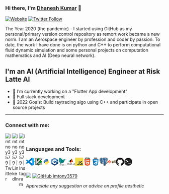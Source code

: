 ### Hi there, I'm [Dhanesh Kumar](https://github.com/imtony3579) 👋
[![Website](https://img.shields.io/website?label=Linkdin&style=for-the-badge&url=https://www.instagram.com/imtony12/)](https://www.linkedin.com/in/erdhanesh/)
[![Twitter Follow](https://img.shields.io/twitter/follow/imtony12?color=1DA1F2&logo=twitter&style=for-the-badge)](https://twitter.com/intent/follow?original_referer=https%3A%2F%2Fgithub.com%2Fimtony12&screen_name=imtony12)

The Year 2020 (the pandemic) - I started using GitHub as my personal/primary version control repository as remort work became a new norm. I am an Aerospace engineer by profession and coder by passion. To date, the work I have done is on python and C++ to perform computational fluid dynamic simulation and some personal projects on computation mathematics and AI (Deep neural network).



## I'm an AI (Artificial Intelligence) Engineer at Risk Latte AI

- 🔭 I’m currently working on a "Flutter App development"
- 🌱 Full stack development 
- 🥅 2022 Goals: Build raytracing algo using C++ and participate in open source projects

<!--
### Spotify Playing 🎧
-->
---
### Connect with me:

[<img align="left" alt="imtnoy3579 | Twitter" width="22px" src="https://cdn.jsdelivr.net/npm/simple-icons@v3/icons/twitter.svg" style="background-color:#ffffff!important" />](https://twitter.com/imtony12)

[<img align="left" alt="imtnoy3579 | LinkedIn" width="22px" src="https://cdn.jsdelivr.net/npm/simple-icons@v3/icons/linkedin.svg" style="background-color:#ffffff!important" />](https://www.linkedin.com/in/erdhanesh/)

[<img align="left" alt="imtnoy3579 | Instagram" width="22px" src="https://cdn.jsdelivr.net/npm/simple-icons@v3/icons/instagram.svg" style="background-color:#ffffff!important" />](https://www.instagram.com/imtony12/)

<br />

### Languages and Tools:

[<img align="left" alt="Visual Studio Code" width="26px" src="https://raw.githubusercontent.com/github/explore/80688e429a7d4ef2fca1e82350fe8e3517d3494d/topics/visual-studio-code/visual-studio-code.png" />]()
[<img align="left" alt="Vim" width="26px" src="https://raw.githubusercontent.com/github/explore/80688e429a7d4ef2fca1e82350fe8e3517d3494d/topics/vim/vim.png" />]()
[<img align="left" alt="Python" width="26px" src="https://raw.githubusercontent.com/github/explore/80688e429a7d4ef2fca1e82350fe8e3517d3494d/topics/python/python.png" />]()
[<img align="left" alt="CPP" width="26px" src="https://raw.githubusercontent.com/github/explore/80688e429a7d4ef2fca1e82350fe8e3517d3494d/topics/cpp/cpp.png" />]()
[<img align="left" alt="Latex" width="26px" src="https://raw.githubusercontent.com/github/explore/80688e429a7d4ef2fca1e82350fe8e3517d3494d/topics/latex/latex.png" />]()
[<img align="left" alt="Matlab" width="26px" src="https://raw.githubusercontent.com/github/explore/80688e429a7d4ef2fca1e82350fe8e3517d3494d/topics/matlab/matlab.png" />]()
[<img align="left" alt="JavaScript" width="26px" src="https://raw.githubusercontent.com/github/explore/80688e429a7d4ef2fca1e82350fe8e3517d3494d/topics/javascript/javascript.png" />]()
[<img align="left" alt="HTML5" width="26px" src="https://raw.githubusercontent.com/github/explore/80688e429a7d4ef2fca1e82350fe8e3517d3494d/topics/html/html.png" />]()
[<img align="left" alt="CSS3" width="26px" src="https://raw.githubusercontent.com/github/explore/80688e429a7d4ef2fca1e82350fe8e3517d3494d/topics/css/css.png" />]()
[<img align="left" alt="Postgresql" width="26px" src="https://raw.githubusercontent.com/github/explore/80688e429a7d4ef2fca1e82350fe8e3517d3494d/topics/postgresql/postgresql.png" />]()
[<img align="left" alt="Git" width="26px" src="https://raw.githubusercontent.com/github/explore/80688e429a7d4ef2fca1e82350fe8e3517d3494d/topics/git/git.png" />]()
[<img align="left" alt="GitHub" width="26px" src="https://raw.githubusercontent.com/github/explore/78df643247d429f6cc873026c0622819ad797942/topics/github/github.png" />]()
[<img align="left" alt="Terminal" width="26px" src="https://raw.githubusercontent.com/github/explore/80688e429a7d4ef2fca1e82350fe8e3517d3494d/topics/terminal/terminal.png" />]()

<br />
<br />

<!--
### Stats of all the languagess in my Git-Repositorys


![Top Langs](https://github-readme-stats.vercel.app/api/top-langs/?username=imtony3579&layout=compact)

---

### Overall Github utilization statistics 

![GitHub stats](https://github-readme-stats.vercel.app/api?username=imtony3579&show_icons=true)

-->
![](https://komarev.com/ghpvc/?username=imtony3579&color=blue&label=Profile+Views)
[![GitHub imtony3579](https://img.shields.io/github/followers/imtony3579?label=follow&style=social)](https://github.com/imtony3579)

*Appreciate any suggestion or advice on profile aesthetic*
